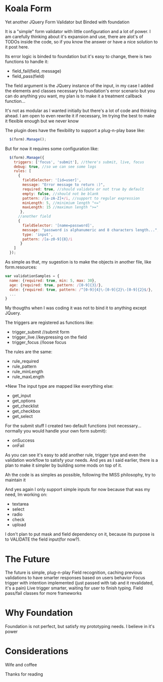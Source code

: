 Koala Form
==========

Yet another JQuery Form Validator but Binded with foundation

It is a "simple" form validator with little configuration and a lot of power.
I am carefully thinking about it's expansion and use, there are alot's of TODOs inside the code, so if you 
know the answer or have a nice solution to it post here.

Its error logic is binded to foundation but it's easy to change, there is two functions to handle it:
* field_fail(field, message)
* field_pass(field)

The field argument is the JQuery instance of the input, in my case I added the elements and classes necessary to 
foundation's error scenario but you can do anything you want, my plan is to make it a treatment callback function...

It's not as modular as I wanted initially but there's a lot of code and thinking ahead.
I am open to even rewrite it if necessary, Im trying the best to make it flexible enough but we never know

The plugin does have the flexibility to support a plug-n-play base like:
```javascript
  $(form).Manage();
```
But for now it requires some configuration like:
```javascript
  $(form).Manage({
    triggers: ['focus', 'submit'], //there's submit, live, focus
    debug: true, //so we can see some logs
    rules: [
      {
        fieldSelector: '[id=user]',
        message: "Error message to return :)",
        required: true, //should validate or not true by default
        empty: false, //should not be blank
        pattern: /[a-zA-Z]+/i, //support to regular expression
        minLength: 5, //minimium length "<="
        maxLength: 15 //maximun length ">="
       },
      //another field
      {
        fieldSelector: '[name=password]',
        message: "password is alphanumeric and 8 characters length...",
        type: 'input',
        pattern: /[a-z0-9]{8}/i
       }
    ]
  });
```
As simple as that, my sugestion is to make the objects in another file, like form.resources:
```javascript
var validationSamples = {
  name: {required: true, min: 5, max: 30},
  age: {required: true, pattern: /[0-9]{3}/},
  date: {required: true, pattern: /^[0-9]{4}\-[0-9]{2}\-[0-9]{2}$/},
  ...
}
```
My thougths when I was coding it was not to bind it to anything except JQuery.

The triggers are registered as functions like:
* trigger_submit //submit form
* trigger_live //keypressing on the field
* trigger_focus //loose focus

The rules are the same:
* rule_required
* rule_pattern
* rule_minLength
* rule_maxLength

*New
The input type are mapped like everything else:
* get_input
* get_options
* get_checklist
* get_checkbox
* get_select

For the submit stuff I created two default functions (not necessary... normally you would handle your own form submit):
* onSuccess
* onFail

As you can see it's easy to add another rule, trigger type and even the validation workflow to satisfy your needs.
And yes as I said earlier, there is a plan to make it simpler by building some mods on top of it.

Ah the code is as simples as possible, following the MISS philosophy, try to maintain it

And yes again I only support simple inputs for now because that was my need, Im working on:
* textarea
* select
* radio
* check
* upload

I don't plan to put mask and field dependency on it, because its purpose is to VALIDATE the field input(for now?).

The Future
==========

The future is simple, plug-n-play
Field recognition, caching previous validations to have smarter responses based on users behavior
Focus trigger with intention implemented (just passed with tab and it revalidated, it's a pain)
Live trigger smarter, waiting for user to finish typing.
Field pass/fail classes for more frameworks

Why Foundation
==============

Foundation is not perfect, but satisfy my prototyping needs.
I believe in it's power

Considerations
==============

Wife and coffee

Thanks for reading